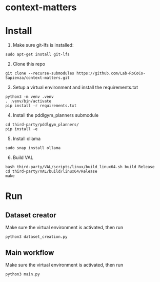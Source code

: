 # context-matters

# Install

1) Make sure git-lfs is installed:
```
sudo apt-get install git-lfs
```

2) Clone this repo
```
git clone --recurse-submodules https://github.com/Lab-RoCoCo-Sapienza/context-matters.git
```

3) Setup a virtual environment and install the requirements.txt
```
python3 -m venv .venv
. .venv/bin/activate
pip install -r requirements.txt
```
   
4) Install the pddlgym_planners submodule
```
cd third-party/pddlgym_planners/
pip install -e
```
   
5) Install ollama
```
sudo snap install ollama
```

6) Build VAL
```
bash third-party/VAL/scripts/linux/build_linux64.sh build Release
cd third-party/VAL/build/linux64/Release
make
```


# Run
## Dataset creator
Make sure the virtual environment is activated, then run 
```
python3 dataset_creation.py
```

## Main workflow
Make sure the virtual environment is activated, then run 
```
python3 main.py
```